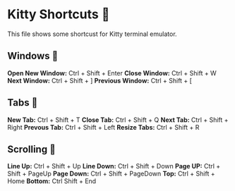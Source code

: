 # Kitty Shortcuts 󰄛 

This file shows some shortcust for Kitty terminal emulator.

## Windows 󱃶 

**Open New Window:** Ctrl + Shift + Enter
**Close Window:** Ctrl + Shift + W
**Next Window:** Ctrl + Shift + ]
**Previous Window:** Ctrl + Shift + [

## Tabs 󰓩 

**New Tab:** Ctrl + Shift + T
**Close Tab:** Ctrl + Shift + Q
**Next Tab:** Ctrl + Shift + Right
**Prevous Tab:** Ctrl + Shift + Left
**Resize Tabs:** Ctrl + Shift + R

## Scrolling 󰛾

**Line Up:** Ctrl + Shift + Up
**Line Down:** Ctrl + Shift + Down
**Page UP:** Ctrl + Shift + PageUp
**Page Down:** Ctrl + Shift + PageDown
**Top:** Ctrl + Shift + Home
**Bottom:** Ctrl  Shift + End



